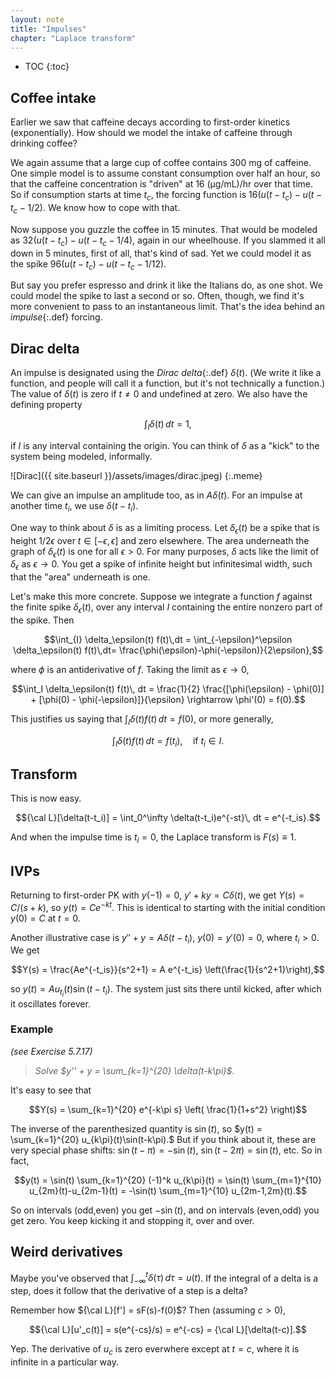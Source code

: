 ```yaml
---
layout: note
title: "Impulses"
chapter: "Laplace transform"
---
```

* TOC
{:toc}

## Coffee intake

Earlier we saw that caffeine decays according to first-order kinetics (exponentially). How should we model the intake of caffeine through drinking coffee? 

We again assume that a large cup of coffee contains 300 mg of caffeine. One simple model is to assume constant consumption over half an hour, so that the caffeine concentration is "driven" at 16 (μg/mL)/hr over that time. So if consumption starts at time $t_c$, the forcing function is $16(u(t-t_c) - u(t-t_c-1/2)$. We know how to cope with that.

Now suppose you guzzle the coffee in 15 minutes. That would be modeled as $32(u(t-t_c) - u(t-t_c-1/4)$, again in our wheelhouse. If you slammed it all down in 5 minutes, first of all, that's kind of sad. Yet we could model it as the spike $96(u(t-t_c) - u(t-t_c-1/12)$.

But say you prefer espresso and drink it like the Italians do, as one shot. We could model the spike to last a second or so. Often, though, we find it's more convenient to pass to an instantaneous limit. That's the idea behind an *impulse*{:.def} forcing.

## Dirac delta

An impulse is designated using the *Dirac delta*{:.def} $\delta(t)$. (We write it like a function, and people will call it a function, but it's not technically a function.) The value of $\delta(t)$ is zero if $t\neq 0$ and undefined at zero. We also have the defining property

$$ \int_I \delta(t)\, dt = 1,$$

if $I$ is any interval containing the origin. You can think of $\delta$ as a "kick" to the system being modeled, informally.

![Dirac]({{ site.baseurl }}/assets/images/dirac.jpeg)
{:.meme}

We can give an impulse an amplitude too, as in $A\delta(t)$. For an impulse at another time $t_i$, we use $\delta(t-t_i)$.

One way to think about $\delta$ is as a limiting process. Let $\delta_\epsilon(t)$ be a spike that is height $1/2\epsilon$ over $t\in[-\epsilon,\epsilon]$ and zero elsewhere. The area underneath the graph of $\delta_\epsilon(t)$ is one for all $\epsilon>0$. For many purposes, $\delta$ acts like the limit of $\delta_\epsilon$ as $\epsilon\to 0$. You get a spike of infinite height but infinitesimal width, such that the "area" underneath is one.

Let's make this more concrete. Suppose we integrate a function $f$ against the finite spike $\delta_\epsilon(t)$, over any interval $I$ containing the entire nonzero part of the spike. Then

$$\int_{I} \delta_\epsilon(t) f(t)\,dt = \int_{-\epsilon}^\epsilon \delta_\epsilon(t) f(t)\,dt= \frac{\phi(\epsilon)-\phi(-\epsilon)}{2\epsilon},$$

where $\phi$ is an antiderivative of $f$. Taking the limit as $\epsilon\to 0$,

$$\int_I \delta_\epsilon(t) f(t)\, dt  = \frac{1}{2} \frac{[\phi(\epsilon) - \phi(0)] + [\phi(0) - \phi(-\epsilon)]}{\epsilon} \rightarrow  \phi'(0) = f(0).$$

This justifies us saying that $\int_I \delta(t) f(t)\, dt=f(0)$, or more generally, 

$$\int_I \delta(t) f(t)\, dt = f(t_i), \quad \text{if } t_i\in I.$$

## Transform

This is now easy.

$${\cal L}[\delta(t-t_i)] = \int_0^\infty \delta(t-t_i)e^{-st}\, dt = e^{-t_is}.$$

And when the impulse time is $t_i=0$, the Laplace transform is $F(s)\equiv 1$.

## IVPs

Returning to first-order PK with $y(-1)=0$, $y'+ky = C\delta(t)$, we get $Y(s) = C/(s+k)$, so $y(t)=Ce^{-kt}$. This is identical to starting with the initial condition $y(0)=C$ at $t=0$.

Another illustrative case is $y'' +y=A\delta(t-t_i)$, $y(0)=y'(0)=0$, where $t_i>0$. We get

$$Y(s) = \frac{Ae^{-t_is}}{s^2+1} = A e^{-t_is} \left(\frac{1}{s^2+1}\right),$$

so $y(t)=A u_{t_i}(t) \sin(t-t_i)$. The system just sits there until kicked, after which it oscillates forever.

### Example 

*(see Exercise 5.7.17)* 

> *Solve $y'' + y = \sum_{k=1}^{20} \delta(t-k\pi)$.*

It's easy to see that

$$Y(s) = \sum_{k=1}^{20} e^{-k\pi s} \left( \frac{1}{1+s^2} \right)$$

The inverse of the parenthesized quantity is $\sin(t)$, so $y(t) = \sum_{k=1}^{20} u_{k\pi}(t)\sin(t-k\pi).$ But if you think about it, these are very special phase shifts: $\sin(t-\pi)=-\sin(t)$, $\sin(t-2\pi)=\sin(t)$, etc. So in fact,

$$y(t) = \sin(t) \sum_{k=1}^{20} (-1)^k u_{k\pi}(t) = \sin(t) \sum_{m=1}^{10} u_{2m}(t)-u_{2m-1}(t)
= -\sin(t) \sum_{m=1}^{10} u_{2m-1,2m}(t).$$

So on intervals (odd,even) you get $-\sin(t)$, and on intervals (even,odd) you get zero. You keep kicking it and stopping it, over and over.

## Weird derivatives

Maybe you've observed that $\int_{-\infty}^t \delta(\tau)\, d\tau = u(t)$. If the integral of a delta is a step, does it follow that the derivative of a step is a delta? 

Remember how ${\cal L}[f'] = sF(s)-f(0)$? Then (assuming $c>0$),

$${\cal L}[u'_c(t)] = s(e^{-cs}/s) = e^{-cs} = {\cal L}[\delta(t-c)].$$

Yep. The derivative of $u_c$ is zero everwhere except at $t=c$, where it is infinite in a particular way. 


